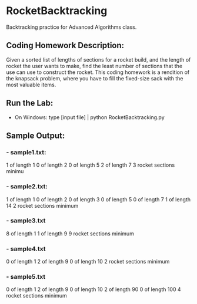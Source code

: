 # RocketBacktracking
Backtracking practice for Advanced Algorithms class.
## Coding Homework Description:
Given a sorted list of lengths of sections for a rocket build, and the length of rocket the user wants to make, find the least number of sections that the use can use to construct the rocket. This coding homework is a rendition of the knapsack problem, where you have to fill the fixed-size sack with the most valuable items.
## Run the Lab:
- On Windows:
type [input file] | python RocketBacktracking.py
## Sample Output:
### - sample1.txt:
1 of length 1
0 of length 2
0 of length 5
2 of length 7
3 rocket sections minimu
### - sample2.txt:
1 of length 1
0 of length 2
0 of length 3
0 of length 5
0 of length 7
1 of length 14
2 rocket sections minimum
### - sample3.txt
8 of length 1
1 of length 9
9 rocket sections minimum
### - sample4.txt
0 of length 1
2 of length 9
0 of length 10
2 rocket sections minimum
### - sample5.txt
0 of length 1
2 of length 9
0 of length 10
2 of length 90
0 of length 100
4 rocket sections minimum
